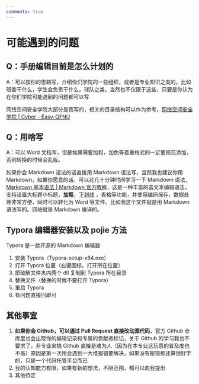 ```yaml
---
comments: true
---
```


# 可能遇到的问题

## Q：手册编辑目前是怎么计划的

A：可以按你的思路写，介绍你们学院的一些组织，或者是专业知识之类的，比如班委干什么，学生会负责干什么，球队之类，当然也不仅限于这些，只要是你认为在你们学院可能遇到的问题都可以写

网络空间安全学院大部分是我写的，相关的目录结构可以作为参考，[网络空间安全学院 | Cyber - Easy-QFNU](https://easy-qfnu.top/Easy-College/Cyber/)

## Q：用啥写

A：可以 Word 文档写，但是如果需要加粗，加色等着重格式的一定要规范添加，否则转换的时候会乱版。

如果你会 Markdown 语法的话直接用 Markdown 语法写，当然我也建议你用 Markdown，如果你愿意的话，可以花几十分钟时间学习一下 Markdown 语法，[Markdown 基本语法 | Markdown 官方教程](https://markdown.com.cn/basic-syntax/#/)，这是一种丰富的富文本编辑语法，支持设置大标题小标题，**加粗**，<u>下划线</u> ，表格等功能，并使用编码保存，数据处理非常方便，同时可以转化为 Word 等文件。比如我这个文件就是用 Markdown 语法写的。网站就是 Markdown 编译的。

## Typora 编辑器安装以及 pojie 方法

Typora 是一款开源的 Markdown 编辑器

1. 安装 Typora（Typora-setup-x64.exe）
2. 打开 Typora 位置（右键图标，打开所在位置）
3. 把破解文件夹内两个 dll 复制到 Typora 所在目录
4. 替换文件（替换的时候不要打开 Typora）
5. 重启 Typora
6. 有问题直接问即可

## 其他事宜

1. **如果你会 Github，可以通过 Pull Request 直接改动源代码**，官方 Github 仓库里也会出现你的编辑记录和专属的贡献者标记，关于 Github 的学习我也不要求了，非专业来搞 Github 直接是难为人（因为在本专业这玩意的普及度也不高）原因是第一次用会遇到一大堆报错要解决，如果没有报错那还算很好学的，只是一个代码托管平台而已
1. 我的认知能力有限，如果有新的想法，不限范围，都可以向我提出
1. 其他待定
